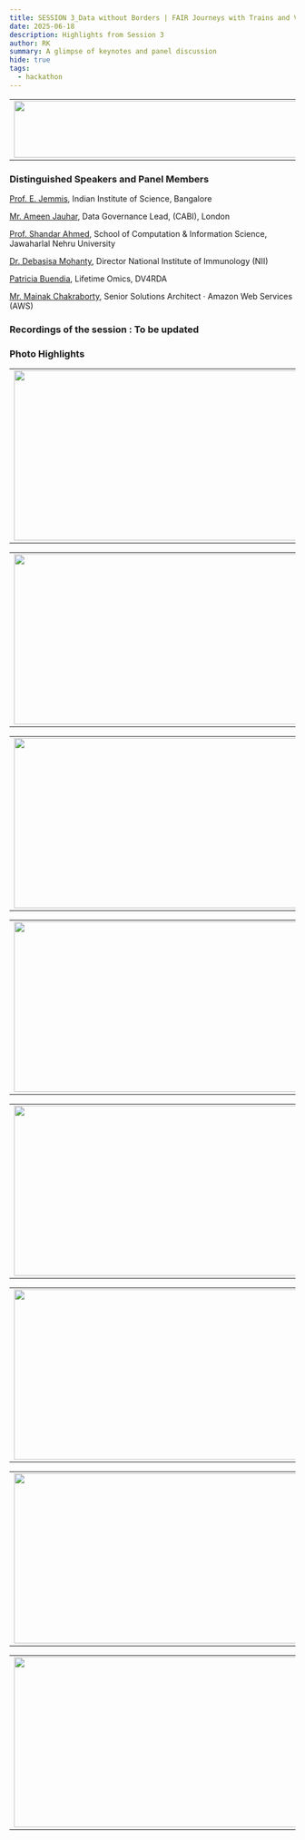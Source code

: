 ```yaml
---
title: SESSION 3_Data without Borders | FAIR Journeys with Trains and Visitors
date: 2025-06-18
description: Highlights from Session 3
author: RK
summary: A glimpse of keynotes and panel discussion 
hide: true
tags:
  - hackathon
---
```


<table>
  <tr>
    <td>
      <img src='{{ "/static/img/events_all/session3_AI_summit.JPG" | url }}' width="500" height="100">
    </td>
  </tr>
</table>

### Distinguished Speakers and Panel Members

[Prof. E. Jemmis](https://www.linkedin.com/in/eluvathingal-jemmis-511061194/?originalSubdomain=in), Indian Institute of Science, Bangalore

[Mr. Ameen Jauhar](https://www.linkedin.com/in/ameen-jauhar-5ab9a838/?originalSubdomain=uk), Data Governance Lead, (CABI), London

[Prof. Shandar Ahmed](https://www.linkedin.com/in/shandar-ahmad-152b5610b/?originalSubdomain=in), School of Computation & Information Science, Jawaharlal Nehru University

[Dr. Debasisa Mohanty](https://www.linkedin.com/in/debasisa-mohanty-24916a97/?originalSubdomain=in), Director National Institute of Immunology (NII)

[Patricia Buendia](https://www.linkedin.com/in/patricia-buendia-healthscience/), Lifetime Omics, DV4RDA

[Mr. Mainak Chakraborty](https://www.linkedin.com/in/mainakchakraborty07/?originalSubdomain=in), Senior Solutions Architect · Amazon Web Services (AWS)

### Recordings of the session : To be updated

### Photo Highlights

<table>
<tr>
<td><img src='{{ "/static/img/events_all/session3_pic1.jpg" | url }}' width="500" height="300"></td>
<td><img src='{{ "/static/img/events_all/session3_pic2.jpg" | url }}' width="500" height="300"></td>
</tr>   
</table>

<table>
<tr>
<td><img src='{{ "/static/img/events_all/session3_pic3.jpg" | url }}' width="500" height="300"></td>
<td><img src='{{ "/static/img/events_all/session3_pic4.jpg" | url }}' width="500" height="300"></td>
</tr>   
</table>

<table>
<tr>
<td><img src='{{ "/static/img/events_all/session3_pic5.jpg" | url }}' width="500" height="300"></td>
<td><img src='{{ "/static/img/events_all/session3_pic6.jpg" | url }}' width="500" height="300"></td>
</tr>   
</table>

<table>
<tr>
<td><img src='{{ "/static/img/events_all/session3_pic7.jpg" | url }}' width="500" height="300"></td>
<td><img src='{{ "/static/img/events_all/session3_pic8.jpg" | url }}' width="500" height="300"></td>
</tr>   
</table>

<table>
<tr>
<td><img src='{{ "/static/img/events_all/session3_pic9.jpg" | url }}' width="500" height="300"></td>
<td><img src='{{ "/static/img/events_all/session3_pic10.jpg" | url }}' width="500" height="300"></td>
</tr>   
</table>

<table>
<tr>
<td><img src='{{ "/static/img/events_all/session3_pic11.jpg" | url }}' width="500" height="300"></td>
<td><img src='{{ "/static/img/events_all/session3_pic12.jpg" | url }}' width="500" height="300"></td>
</tr>   
</table>

<table>
<tr>
<td><img src='{{ "/static/img/events_all/session3_pic13.jpg" | url }}' width="500" height="300"></td>
<td><img src='{{ "/static/img/events_all/session3_pic14.jpg" | url }}' width="500" height="300"></td>
</tr>   
</table>

<table>
<tr>
<td><img src='{{ "/static/img/events_all/session3_pic15.jpg" | url }}' width="500" height="300"></td>
<td><img src='{{ "/static/img/events_all/session3_pic16.jpg" | url }}' width="500" height="300"></td>
</tr>   
</table>



